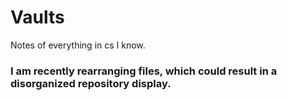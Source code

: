 # Vaults
Notes of everything in cs I know. 

### I am recently rearranging files, which could result in a disorganized repository display.
